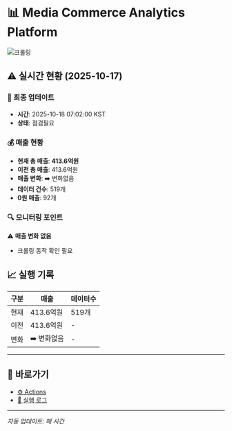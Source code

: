 # 📊 Media Commerce Analytics Platform

![크롤링](https://img.shields.io/badge/크롤링-점검필요-yellow)

## ⚠️ 실시간 현황 (2025-10-17)

### 📍 최종 업데이트
- **시간**: 2025-10-18 07:02:00 KST
- **상태**: 점검필요

### 💰 매출 현황
- **현재 총 매출**: **413.6억원**
- **이전 총 매출**: 413.6억원
- **매출 변화**: ➡️ 변화없음
- **데이터 건수**: 519개
- **0원 매출**: 92개

### 🔍 모니터링 포인트

⚠️ **매출 변화 없음**
- 크롤링 동작 확인 필요


## 📈 실행 기록

| 구분 | 매출 | 데이터수 |
|------|------|----------|
| 현재 | 413.6억원 | 519개 |
| 이전 | 413.6억원 | - |
| 변화 | ➡️ 변화없음 | - |

---

## 🔗 바로가기

- [⚙️ Actions](../../actions)
- [📝 실행 로그](../../actions/workflows/daily_scraping.yml)

---

*자동 업데이트: 매 시간*
